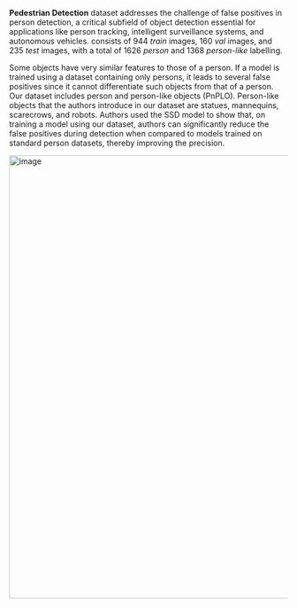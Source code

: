 **Pedestrian Detection** dataset addresses the challenge of false positives in person detection, a critical subfield of object detection essential for applications like person tracking, intelligent surveillance systems, and autonomous vehicles. consists of 944 *train* images, 160 *val* images, and 235 *test* images, with a total of 1626 *person* and 1368 *person-like* labelling.

Some objects have very similar features to those of a person. If a model is trained using a dataset containing only persons, it leads to several false positives since it cannot differentiate such objects from that of a person. Our dataset includes person and person-like objects (PnPLO). Person-like objects that the authors introduce in our dataset are statues, mannequins, scarecrows, and robots. Authors used the SSD model to show that, on training a model using our dataset, authors can significantly reduce the false positives during detection when compared to models trained on standard person datasets, thereby improving the precision.

<img src="https://miro.medium.com/v2/resize:fit:2000/format:webp/1*X3dxf-OphwY__x58qHo1lw.jpeg" alt="image" width="800">
